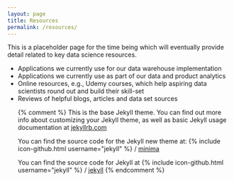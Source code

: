 ```yaml
---
layout: page
title: Resources
permalink: /resources/
---
```


This is a placeholder page for the time being which will eventually provide detail 
related to key data science resources.

<ul>
  <li>Applications we currently use for our data warehouse implementation</li>
  <li>Applications we currently use as part of our data and product analytics</li>
  <li>Online resources, e.g., Udemy courses, which help aspiring data scientists round out and build their skill-set</li>
  <li>Reviews of helpful blogs, articles and data set sources</li>


{% comment %} 
This is the base Jekyll theme. You can find out more info about customizing your Jekyll theme, 
as well as basic Jekyll usage documentation at [jekyllrb.com](https://jekyllrb.com/)


You can find the source code for the Jekyll new theme at:
{% include icon-github.html username="jekyll" %} /
[minima](https://github.com/jekyll/minima)

You can find the source code for Jekyll at
{% include icon-github.html username="jekyll" %} /
[jekyll](https://github.com/jekyll/jekyll)
{% endcomment %}
